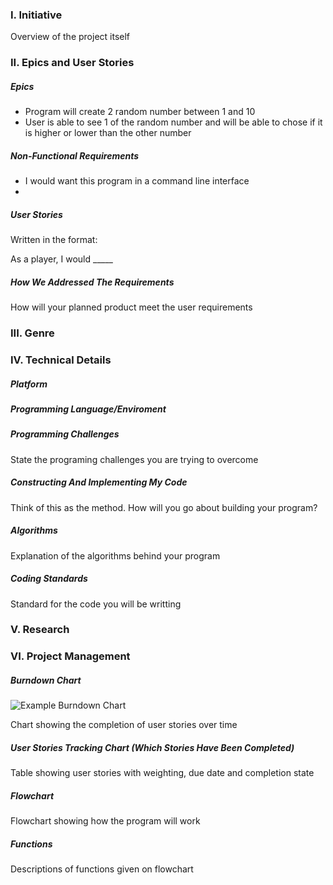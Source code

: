 ### I. Initiative
Overview of the project itself

### II. Epics and User Stories

##### Epics
* Program will create 2 random number between 1 and 10
* User is able to see 1 of the random number and will be able to chose if it is higher or lower than the other number

##### Non-Functional Requirements
* I would want this program in a command line interface
* 

##### User Stories
Written in the format: 

As a player, I would _____



##### How We Addressed The Requirements

How will your planned product meet the user requirements

### III. Genre

### IV. Technical Details

##### Platform


##### Programming Language/Enviroment


##### Programming Challenges
State the programing challenges you are trying to overcome
 
##### Constructing And Implementing My Code

Think of this as the method. How will you go about building your program?

##### Algorithms

Explanation of the algorithms behind your program
 
##### Coding Standards 
Standard for the code you will be writting 

### V. Research

### VI. Project Management

##### Burndown Chart

![Example Burndown Chart](https://upload.wikimedia.org/wikipedia/commons/8/8e/SampleBurndownChart.svg)

Chart showing the completion of user stories over time

##### User Stories Tracking Chart (Which Stories Have Been Completed)

Table showing user stories with weighting, due date and completion state

##### Flowchart

Flowchart showing how the program will work

##### Functions

Descriptions of functions given on flowchart
